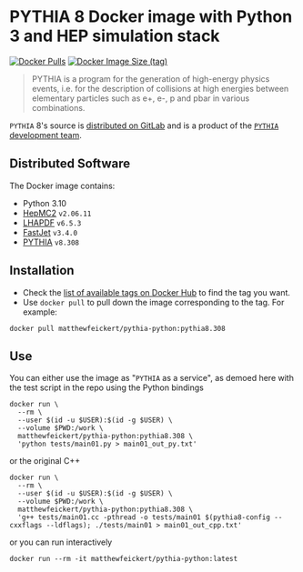 # PYTHIA 8 Docker image with Python 3 and HEP simulation stack

[![Docker Pulls](https://img.shields.io/docker/pulls/matthewfeickert/pythia-python)](https://hub.docker.com/r/matthewfeickert/pythia-python)
[![Docker Image Size (tag)](https://img.shields.io/docker/image-size/matthewfeickert/pythia-python/latest)](https://hub.docker.com/r/matthewfeickert/pythia-python/tags?name=latest)

> PYTHIA is a program for the generation of high-energy physics events, i.e. for the description of collisions at high energies between elementary particles such as e+, e-, p and pbar in various combinations.

`PYTHIA` 8's source is [distributed on GitLab](https://gitlab.com/Pythia8/releases) and is a product of the [`PYTHIA` development team](https://pythia.org/).

## Distributed Software

The Docker image contains:

* Python 3.10
* [HepMC2](http://hepmc.web.cern.ch/hepmc/) `v2.06.11`
* [LHAPDF](https://lhapdf.hepforge.org/) `v6.5.3`
* [FastJet](http://fastjet.fr/) `v3.4.0`
* [PYTHIA](https://pythia.org/) `v8.308`

## Installation

- Check the [list of available tags on Docker Hub](https://hub.docker.com/r/matthewfeickert/pythia-python/tags?page=1) to find the tag you want.
- Use `docker pull` to pull down the image corresponding to the tag. For example:

```
docker pull matthewfeickert/pythia-python:pythia8.308
```

## Use

You can either use the image as "`PYTHIA` as a service", as demoed here with the test script in the repo using the Python bindings

```
docker run \
  --rm \
  --user $(id -u $USER):$(id -g $USER) \
  --volume $PWD:/work \
  matthewfeickert/pythia-python:pythia8.308 \
  'python tests/main01.py > main01_out_py.txt'
```

or the original C++

```
docker run \
  --rm \
  --user $(id -u $USER):$(id -g $USER) \
  --volume $PWD:/work \
  matthewfeickert/pythia-python:pythia8.308 \
  'g++ tests/main01.cc -pthread -o tests/main01 $(pythia8-config --cxxflags --ldflags); ./tests/main01 > main01_out_cpp.txt'
```

or you can run interactively

```
docker run --rm -it matthewfeickert/pythia-python:latest
```
